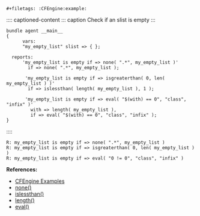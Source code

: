 ```{=org}
#+filetags: :CFEngine:example:
```
:::: captioned-content
::: caption
Check if an slist is empty
:::

``` {.cfengine3 include-stdlib="t" log-level="info" exports="both"}
bundle agent __main__
{
      vars:
      "my_empty_list" slist => { };

  reports:
      'my_empty_list is empty if => none( ".*", my_empty_list )'
        if => none( ".*", my_empty_list );

       'my_empty_list is empty if => isgreaterthan( 0, len( my_empty_list ) )'
        if => islessthan( length( my_empty_list ), 1 );

       'my_empty_list is empty if => eval( "$(with) == 0", "class", "infix" )'
         with => length( my_empty_list ),
         if => eval( "$(with) == 0", "class", "infix" );
}
```
::::

``` example
R: my_empty_list is empty if => none( ".*", my_empty_list )
R: my_empty_list is empty if => isgreaterthan( 0, len( my_empty_list ) )
R: my_empty_list is empty if => eval( "0 != 0", "class", "infix" )
```

**References:**

- [CFEngine Examples](id:38277465-771a-4db4-983a-8dfd434b1aff)
- [none()](id:3ed3e893-6b36-478a-b284-9538ecd7464f)
- [islessthan()](id:20975dc3-bf18-4b67-a0f9-a0717f044102)
- [length()](id:22b0b944-3335-40c8-957c-0e6a474d1c85)
- [eval()](id:24647e3a-2af2-4460-897d-5b539bff2171)
